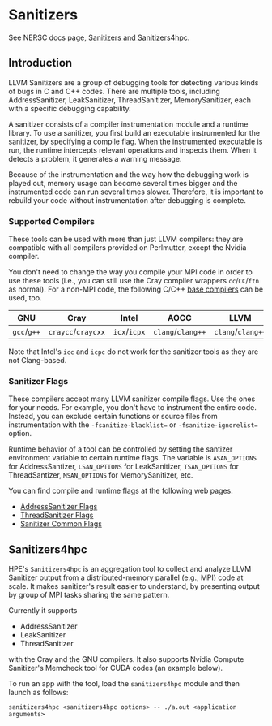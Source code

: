 # Sanitizers

See NERSC docs page, [Sanitizers and Sanitizers4hpc](https://docs.nersc.gov/tools/debug/sanitizers/).

## Introduction

LLVM Sanitizers are a group of debugging tools for detecting various
kinds of bugs in C and C++ codes. There are multiple tools, including
AddressSanitizer, LeakSanitizer, ThreadSanitizer, MemorySanitizer,
each with a specific debugging capability.

A sanitizer consists of a compiler instrumentation module and a
runtime library. To use a sanitizer, you first build an executable
instrumented for the sanitizer, by specifying a compile flag. When
the instrumented executable is run, the runtime intercepts relevant
operations and inspects them. When it detects a problem, it generates
a warning message.

Because of the instrumentation and the way how the debugging work
is played out, memory usage can become several times bigger and the
instrumented code can run several times slower. Therefore, it is
important to rebuild your code without instrumentation after debugging
is complete.

### Supported Compilers

These tools can be used with more than just LLVM compilers: they
are compatible with all compilers provided on Perlmutter, except
the Nvidia compiler.

You don't need to change the way you compile your MPI code in order
to use these tools (i.e., you can still use the Cray compiler
wrappers `cc`/`CC`/`ftn` as normal).  For a non-MPI code, the
following C/C++ [base compilers](../../../development/compilers/base.md)
can be used, too.

| GNU | Cray | Intel | AOCC | LLVM |
|:---:|:----:|:-----:|:----:|:----:|
| `gcc`/`g++` | `craycc`/`craycxx` | `icx`/`icpx` | `clang`/`clang++` | `clang`/`clang++` |

Note that Intel's `icc` and `icpc` do not work for the sanitizer
tools as they are not Clang-based.

### Sanitizer Flags

These compilers accept many LLVM sanitizer compile flags. Use the
ones for your needs. For example, you don't have to instrument the
entire code. Instead, you can exclude certain functions or source
files from instrumentation with the `-fsanitize-blacklist=` or
`-fsanitize-ignorelist=` option.

Runtime behavior of a tool can be controlled by setting the santizer
environment variable to certain runtime flags. The variable is
`ASAN_OPTIONS` for AddressSantizer, `LSAN_OPTIONS` for LeakSanitizer,
`TSAN_OPTIONS` for ThreadSantizer, `MSAN_OPTIONS` for MemorySanitizer,
etc.

You can find compile and runtime flags at the following web pages:

- [AddressSanitizer
  Flags](https://github.com/google/sanitizers/wiki/AddressSanitizerFlags)
- [ThreadSanitizer
  Flags](https://github.com/google/sanitizers/wiki/ThreadSanitizerFlags)
- [Sanitizer Common
  Flags](https://github.com/google/sanitizers/wiki/SanitizerCommonFlags)

## Sanitizers4hpc

HPE's `Sanitizers4hpc` is an aggregation tool to collect and analyze
LLVM Sanitizer output from a distributed-memory parallel (e.g.,
MPI) code at scale.  It makes sanitizer's result easier to understand,
by presenting output by group of MPI tasks sharing the same pattern.

Currently it supports

- AddressSanitizer
- LeakSanitizer
- ThreadSanitizer

with the Cray and the GNU compilers. It also supports Nvidia Compute
Sanitizer's Memcheck tool for CUDA codes (an example below).

To run an app with the tool, load the `sanitizers4hpc` module and
then launch as follows:

```
sanitizers4hpc <sanitizers4hpc options> -- ./a.out <application arguments>
```


